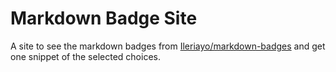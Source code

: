 # Markdown Badge Site
A site to see the markdown badges from [Ileriayo/markdown-badges](https://github.com/Ileriayo/markdown-badges) and get one snippet of the selected choices.
